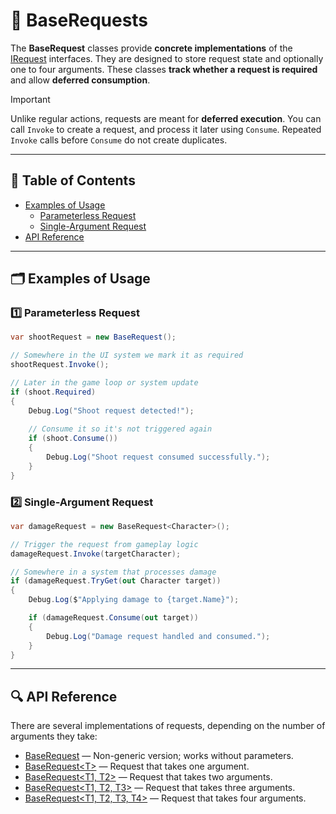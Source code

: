 # 🧩 BaseRequests

The **BaseRequest** classes provide **concrete implementations** of the [IRequest](IRequests.md) interfaces. They are
designed to store request state and optionally one to four arguments. These classes **track whether a request is
required** and allow **deferred consumption**.

> [!IMPORTANT]
> Unlike regular actions, requests are meant for **deferred execution**. You can call `Invoke` to create a request, and
> process it later using `Consume`. Repeated `Invoke` calls before `Consume` do not create duplicates.

---

## 📑 Table of Contents

- [Examples of Usage](#-examples-of-usage)
    - [Parameterless Request](#ex-1)
    - [Single-Argument Request](#ex-2)
- [API Reference](#-api-reference)

---

## 🗂 Examples of Usage

<div id="ex-1"></div>

### 1️⃣ Parameterless Request

```csharp
var shootRequest = new BaseRequest();

// Somewhere in the UI system we mark it as required
shootRequest.Invoke();

// Later in the game loop or system update
if (shoot.Required)
{
    Debug.Log("Shoot request detected!");
    
    // Consume it so it's not triggered again
    if (shoot.Consume())
    {
        Debug.Log("Shoot request consumed successfully.");
    }
}

```

<div id="ex-2"></div>

### 2️⃣ Single-Argument Request

```csharp
var damageRequest = new BaseRequest<Character>();

// Trigger the request from gameplay logic
damageRequest.Invoke(targetCharacter);

// Somewhere in a system that processes damage
if (damageRequest.TryGet(out Character target))
{
    Debug.Log($"Applying damage to {target.Name}");

    if (damageRequest.Consume(out target))
    {
        Debug.Log("Damage request handled and consumed.");
    }
}
```

---

## 🔍 API Reference

There are several implementations of requests, depending on the number of arguments they take:

- [BaseRequest](BaseRequest.md) — Non-generic version; works without parameters.
- [BaseRequest&lt;T&gt;](BaseRequest%601.md) — Request that takes one argument.
- [BaseRequest&lt;T1, T2&gt;](BaseRequest%602.md) — Request that takes two arguments.
- [BaseRequest&lt;T1, T2, T3&gt;](BaseRequest%603.md) — Request that takes three arguments.
- [BaseRequest&lt;T1, T2, T3, T4&gt;](BaseRequest%604.md) — Request that takes four arguments.
